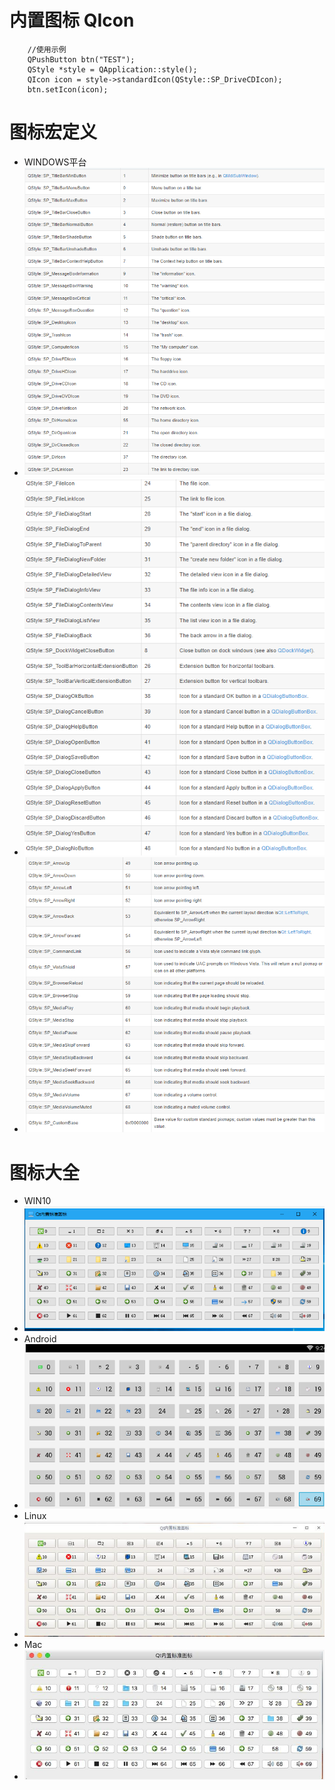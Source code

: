 # 内置图标 QIcon
```
	//使用示例
	QPushButton btn("TEST");
	QStyle *style = QApplication::style();
	QIcon icon = style->standardIcon(QStyle::SP_DriveCDIcon);
	btn.setIcon(icon);
```
# 图标宏定义
- WINDOWS平台
- ![8198f37517f3df9699d26df3b4901395.png](../../../_resources/8198f37517f3df9699d26df3b4901395.png)
- ![086e414201100657cf61113db05f5add.png](../../../_resources/086e414201100657cf61113db05f5add.png)
- ![7ef6f8f0ee7b25de3333205167b015df.png](../../../_resources/7ef6f8f0ee7b25de3333205167b015df.png)
# 图标大全
- WIN10 
- ![ddb6f214c3c4994f829876fa134c5b8d.png](../../../_resources/ddb6f214c3c4994f829876fa134c5b8d.png)
- Android
- ![c5d3a683afc31943e8c529e9311389f6.png](../../../_resources/c5d3a683afc31943e8c529e9311389f6.png)
- Linux
- ![130d6cf9e238bbd4642902995b6980ab.png](../../../_resources/130d6cf9e238bbd4642902995b6980ab.png)
- Mac
- ![01581b25521151044eb29e6e16cde1c5.png](../../../_resources/01581b25521151044eb29e6e16cde1c5.png)